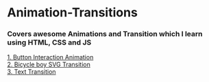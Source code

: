 # Animation-Transitions

### Covers awesome Animations and Transition which I learn using HTML, CSS and JS

[1. Button Interaction Animation](Button-Interaction)  
[2. Bicycle boy SVG Transition](bicycle-boy-transition)  
[3. Text Transition](Text-Animation)

